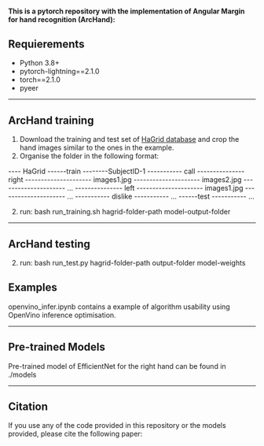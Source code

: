 #### This is a pytorch repository with the implementation of Angular Margin for hand recognition (ArcHand):

## Requierements ##
- Python 3.8+
- pytorch-lightning==2.1.0
- torch==2.1.0
- pyeer

<hr/>

## ArcHand training ##
1. Download the training and test set of [HaGrid database](https://github.com/hukenovs/hagrid) and crop the hand images similar to the ones in the example.
2. Organise the folder in the following format:

---- HaGrid
------train
--------SubjectID-1
----------- call
--------------- right
--------------------- images1.jpg
--------------------- images2.jpg
--------------------- ...
--------------- left
--------------------- images1.jpg
--------------------- ...
----------- dislike
----------- ...
------test
----------- ...

2. run: bash run_training.sh hagrid-folder-path model-output-folder

<hr/>

## ArcHand testing ##
2. run: bash run_test.py hagrid-folder-path output-folder model-weights

## Examples ##

openvino_infer.ipynb contains a example of algorithm usability using OpenVino inference optimisation. 

<hr/>

## Pre-trained Models ##

Pre-trained model of EfficientNet for the right hand can be found in ./models 

<hr/>

## Citation ##
If you use any of the code provided in this repository or the models provided, please cite the following paper:
```
```